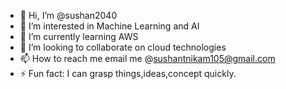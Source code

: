 - 👋 Hi, I’m @sushan2040
- 👀 I’m interested in Machine Learning and AI
- 🌱 I’m currently learning AWS
- 💞️ I’m looking to collaborate on cloud technologies
- 📫 How to reach me email me @sushantnikam105@gmail.com
- ⚡ Fun fact: I can grasp things,ideas,concept quickly.

<!---
sushan2040/sushan2040 is a ✨ special ✨ repository because its `README.md` (this file) appears on your GitHub profile.
You can click the Preview link to take a look at your changes.
--->
